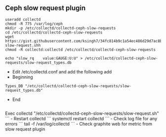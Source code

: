 Ceph slow request plugin
-----------------------------------
```
useradd collectd
chmod -R 775 /var/log/ceph
mkdir -p /etc/collectd/collectd-ceph-slow-requests
cd /etc/collectd/collectd-ceph-slow-requests
wget https://gist.githubusercontent.com/ksingh7/34fc814b9c1a54ec486d29d7ac8b2ea4/raw/0afe3cf3ccf1233d819f05762cf5260f44880698/ceph-slow-request.shh
chmod -R collectd:collectd /etc/collectd/collectd-ceph-slow-requests
```

```
echo "slow_rq    value:GAUGE:U:U" > /etc/collectd/collectd-ceph-slow-requests/slow-request_types.db
```

- Edit /etc/collectd.conf and add the following add
 - Beginning
 ```
 Types_DB "/etc/collectd/collectd-ceph-slow-requests/slow-request_types.db"
 
 ```
 - End
	```
<Plugin exec>
        Exec collectd "/etc/collectd/collectd-ceph-slow-requests/slow-request.sh"
</Plugin>
	```
- Restart collectd
```
systemctl restart collectd
```
- Check log file for any errors
```
tail -f /var/log/collectd
```
- Check graphite web for metric from slow request plugin

